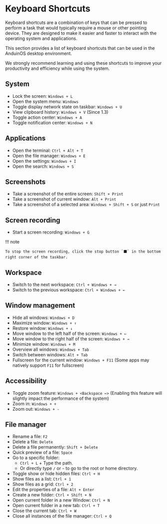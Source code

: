 # Keyboard Shortcuts

Keyboard shortcuts are a combination of keys that can be pressed to perform a task that would typically require a mouse or other pointing device. They are designed to make it easier and faster to interact with the operating system and applications.

This section provides a list of keyboard shortcuts that can be used in the AnduinOS desktop environment.

We strongly recommend learning and using these shortcuts to improve your productivity and efficiency while using the system.

## System

* Lock the screen: `Windows + L`
* Open the system menu: `Windows`
* Toggle display network state on taskbar: `Windows + U`
* View clipboard history: `Windows + V` (Since 1.3)
* Toggle action center: `Windows + A`
* Toggle notification center: `Windows + N`

## Applications

* Open the terminal: `Ctrl + Alt + T`
* Open the file manager: `Windows + E`
* Open the settings: `Windows + I`
* Open the search: `Windows + S`

## Screenshots

* Take a screenshot of the entire screen: `Shift + Print`
* Take a screenshot of current window: `Alt + Print`
* Take a screenshot of a selected area: `Windows + Shift + S` or just `Print`

## Screen recording

* Start a screen recording: `Windows + G`

!!! note

    To stop the screen recording, click the stop button `⬛` in the bottom right corner of the taskbar.

## Workspace

* Switch to the next workspace: `Ctrl + Windows + →`
* Switch to the previous workspace: `Ctrl + Windows + ←`

## Window management

* Hide all windows: `Windows + D`
* Maximize window: `Windows + ↑`
* Restore window: `Windows + ↓`
* Move window to the left half of the screen: `Windows + ←`
* Move window to the right half of the screen: `Windows + →`
* Minimize window: `Windows + M`
* Overview all windows: `Windows + Tab`
* Switch between windows: `Alt + Tab`
* Fullscreen for the current window: `Windows + F11` (Some apps may natively support `F11` for fullscreen)

## Accessibility

* Toggle zoom feature: `Windows + <Backspace ←>` (Enabling this feature will slightly impact the performance of the system)
* Zoom in: `Windows + +`
* Zoom out: `Windows + -`

## File manager

* Rename a file: `F2`
* Delete a file: `Delete`
* Delete a file permanently: `Shift + Delete`
* Quick preview of a file: `Space`
* Go to a specific folder:
  * `Ctrl + L` + Type the path.
  * Or directly type `/` or `~` to go to the root or home directory.
* Toggle show or hide hidden files: `Ctrl + H`
* Show files as a list: `Ctrl + 1`
* Show files as a grid: `Ctrl + 2`
* Edit the properties of a file: `Alt + Enter`
* Create a new folder: `Ctrl + Shift + N`
* Open current folder in a new Window: `Ctrl + N`
* Open current folder in a new tab: `Ctrl + T`
* Close the current tab: `Ctrl + W`
* Close all instances of the file manager: `Ctrl + Q`
